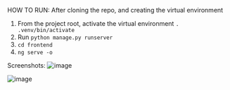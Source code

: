 
HOW TO RUN:
After cloning the repo, and creating the virtual environment
1) From the project root, activate the virtual environment `. .venv/bin/activate`
2) Run `python manage.py runserver`
3) `cd frontend`
4) `ng serve -o`



Screenshots:
![image](https://user-images.githubusercontent.com/48864825/218138380-ba3fbf14-824f-4a44-8c2e-22e5b96fae36.png)

![image](https://user-images.githubusercontent.com/48864825/218138464-b149c976-f38f-4e19-9c16-a1fcaf071aca.png)
